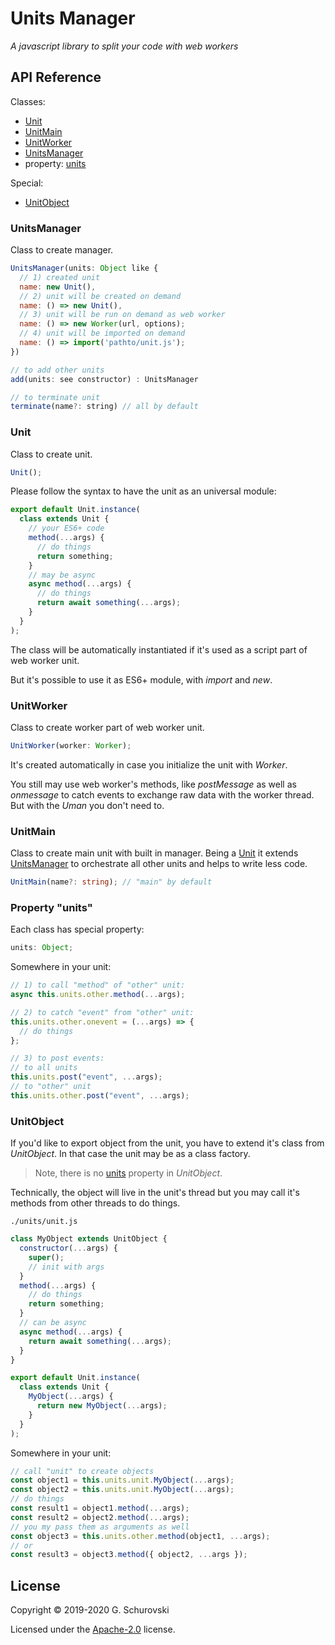 # Units Manager

_A javascript library to split your code with web workers_

## API Reference

Classes:

- [Unit](#unit)
- [UnitMain](#unit_main)
- [UnitWorker](#unit_worker)
- [UnitsManager](#units_manager)
- property: [units](#units)

Special:

- [UnitObject](#unit_object)

<a name="units_manager"></a>

### UnitsManager

Class to create manager.

```javascript
UnitsManager(units: Object like {
  // 1) created unit
  name: new Unit(),
  // 2) unit will be created on demand
  name: () => new Unit(),
  // 3) unit will be run on demand as web worker
  name: () => new Worker(url, options);
  // 4) unit will be imported on demand
  name: () => import('pathto/unit.js');
})

// to add other units
add(units: see constructor) : UnitsManager

// to terminate unit
terminate(name?: string) // all by default
```

<a name="unit"></a>

### Unit

Class to create unit.

```javascript
Unit();
```

Please follow the syntax to have the unit as an universal module:

```javascript
export default Unit.instance(
  class extends Unit {
    // your ES6+ code
    method(...args) {
      // do things
      return something;
    }
    // may be async
    async method(...args) {
      // do things
      return await something(...args);
    }
  }
);
```

The class will be automatically instantiated if it's used as a script part of web worker unit.

But it's possible to use it as ES6+ module, with _import_ and _new_.

<a name="unit_worker"></a>

### UnitWorker

Class to create worker part of web worker unit.

```typescript
UnitWorker(worker: Worker);
```

It's created automatically in case you initialize the unit with _Worker_.

You still may use web worker's methods, like _postMessage_ as well as _onmessage_ to catch events to exchange raw data with the worker thread. But with the _Uman_ you don't need to.

<a name="unit_main"></a>

### UnitMain

Class to create main unit with built in manager. Being a [Unit](#unit) it extends [UnitsManager](#units_manager) to orchestrate all other units and helps to write less code.

```typescript
UnitMain(name?: string); // "main" by default
```

<a name="units"></a>

### Property "units"

Each class has special property:

```javascript
units: Object;
```

Somewhere in your unit:

```javascript
// 1) to call "method" of "other" unit:
async this.units.other.method(...args);

// 2) to catch "event" from "other" unit:
this.units.other.onevent = (...args) => {
  // do things
};

// 3) to post events:
// to all units
this.units.post("event", ...args);
// to "other" unit
this.units.other.post("event", ...args);
```

<a name="unit_object"></a>

### UnitObject

If you'd like to export object from the unit, you have to extend it's class from _UnitObject_. In that case the unit may be as a class factory.

> Note, there is no [units](#units) property in _UnitObject_.

Technically, the object will live in the unit's thread but you may call it's methods from other threads to do things.

`./units/unit.js`

```javascript
class MyObject extends UnitObject {
  constructor(...args) {
    super();
    // init with args
  }
  method(...args) {
    // do things
    return something;
  }
  // can be async
  async method(...args) {
    return await something(...args);
  }
}

export default Unit.instance(
  class extends Unit {
    MyObject(...args) {
      return new MyObject(...args);
    }
  }
);
```

Somewhere in your unit:

```javascript
// call "unit" to create objects
const object1 = this.units.unit.MyObject(...args);
const object2 = this.units.unit.MyObject(...args);
// do things
const result1 = object1.method(...args);
const result2 = object2.method(...args);
// you my pass them as arguments as well
const object3 = this.units.other.method(object1, ...args);
// or
const result3 = object3.method({ object2, ...args });
```

## License

Copyright © 2019-2020 G. Schurovski

Licensed under the [Apache-2.0](./../LICENSE) license.
